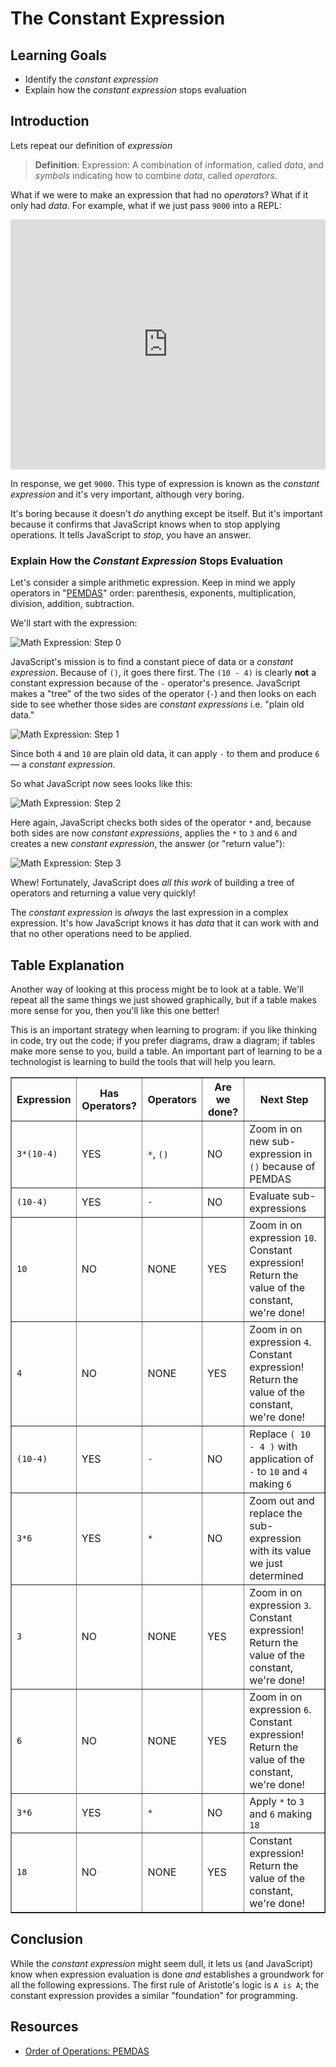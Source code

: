 # The Constant Expression

## Learning Goals

* Identify the _constant expression_
* Explain how the _constant expression_ stops evaluation

## Introduction

Lets repeat our definition of _expression_

> **Definition**: Expression: A combination of information, called _data_, and _symbols_ indicating how to combine _data_, called _operators_.

What if we were to make an expression that had no _operators_? What if it only
had _data_. For example, what if we just pass `9000` into a REPL:

<iframe height="400px" width="100%" src="https://repl.it/@MaxwellBenton2/FlatPrimaryLanservers?lite=true" scrolling="no" frameborder="no" allowtransparency="true" allowfullscreen="true" sandbox="allow-forms allow-pointer-lock allow-popups allow-same-origin allow-scripts allow-modals"></iframe>

In response, we get `9000`. This type of expression is known as the _constant
expression_ and it's very important, although very boring.

It's boring because it doesn't _do_ anything except be itself. But it's
important because it confirms that JavaScript knows when to stop applying
operations. It tells JavaScript to _stop_, you have an answer.

### Explain How the _Constant Expression_ Stops Evaluation

Let's consider a simple arithmetic expression. Keep in mind we apply operators
in "[PEMDAS][]" order: parenthesis, exponents, multiplication, division,
addition, subtraction.

We'll start with the expression:

![Math Expression: Step 0](https://curriculum-content.s3.amazonaws.com/phase-0/the-constant-expression/Image_54_Step0.png)

JavaScript's mission is to find a constant piece of data or a _constant
expression_. Because of `()`, it goes there first. The `(10 - 4)` is clearly
**not** a constant expression because of the `-` operator's presence. JavaScript
makes a "tree" of the two sides of the operator (`-`) and then looks on each
side to see whether those sides are _constant expressions_ i.e. "plain old
data."

![Math Expression: Step 1](https://curriculum-content.s3.amazonaws.com/phase-0/the-constant-expression/Image_54_Step1.5.png)

Since both `4` and `10` are plain old data, it can apply `-` to them and produce
`6` &mdash; a _constant expression_.

So what JavaScript now sees looks like this:

![Math Expression: Step 2](https://curriculum-content.s3.amazonaws.com/phase-0/the-constant-expression/Image_54_Step4.png)

Here again, JavaScript checks both sides of the operator `*` and, because both
sides are now _constant expressions_, applies the `*` to `3` and `6` and creates
a new _constant expression_, the answer (or "return value"):

![Math Expression: Step 3](https://curriculum-content.s3.amazonaws.com/phase-0/the-constant-expression/Image_54_Step5.png)

Whew! Fortunately, JavaScript does _all this work_ of building a tree of
operators and returning a value very quickly!

The _constant expression_ is _always_ the last expression in a complex
expression. It's how JavaScript knows it has _data_ that it can work with and
that no other operations need to be applied.

## Table Explanation

Another way of looking at this process might be to look at a table. We'll repeat
all the same things we just showed graphically, but if a table makes more sense
for you, then you'll like this one better!

This is an important strategy when learning to program: if you like thinking in
code, try out the code; if you prefer diagrams, draw a diagram; if tables make
more sense to you, build a table. An important part of learning to be a
technologist is learning to build the tools that will help you learn.

<table border="1" cellpadding="4" cellspacing="0">
  <tr>
    <th>Expression</th>
    <th>Has Operators?</th>
    <th>Operators</th>
    <th>Are we done?</th>
    <th>Next Step</th>
  </tr>
  
  <tr>
    <td><code>3*(10-4)</code></td>
    <td>YES</td>
    <td><code>*</code>, <code>()</code></td>
    <td>NO</td>
    <td>Zoom in on new sub-expression in <code>()</code> because of PEMDAS</td>
  </tr>
  <tr>
    <td><code>(10-4)</code></td>
    <td>YES</td>
    <td><code>-</code></td>
    <td>NO</td>
    <td>Evaluate sub-expressions</td>
  </tr>
  <tr>
    <td><code>10</code></td>
    <td>NO</td>
    <td>NONE</td>
    <td>YES</td>
    <td>Zoom in on expression <code>10</code>. Constant expression! Return the value of the constant, we're done!</td>
  </tr>
  <tr>
    <td><code>4</code></td>
    <td>NO</td>
    <td>NONE</td>
    <td>YES</td>
    <td>Zoom in on expression <code>4</code>. Constant expression! Return the value of the constant, we're done!</td>
  </tr>
  <tr>
    <td><code>(10-4)</code></td>
    <td>YES</td>
    <td><code>-</code></td>
    <td>NO</td>
    <td>Replace <code>( 10 - 4 )</code> with application of <code>-</code> to <code>10</code> and <code>4</code> making <code>6</code></td>
  </tr>
  <tr>
    <td><code>3*6</code></td>
    <td>YES</td>
    <td><code>*</code></td>
    <td>NO</td>
    <td>Zoom out and replace the sub-expression with its value we just determined</td>
  </tr>
  <tr>
    <td><code>3</code></td>
    <td>NO</td>
    <td>NONE</td>
    <td>YES</td>
    <td>Zoom in on expression <code>3</code>. Constant expression! Return the value of the constant, we're done!</td>
  </tr>
  <tr>
    <td><code>6</code></td>
    <td>NO</td>
    <td>NONE</td>
    <td>YES</td>
    <td>Zoom in on expression <code>6</code>. Constant expression! Return the value of the constant, we're done!</td>
  </tr>
  <tr>
    <td><code>3*6</code></td>
    <td>YES</td>
    <td><code>*</code></td>
    <td>NO</td>
    <td>Apply <code>*</code> to <code>3</code> and <code>6</code> making <code>18</code></td>
  </tr>
  <tr>
    <td><code>18</code></td>
    <td>NO</td>
    <td>NONE</td>
    <td>YES</td>
    <td>Constant expression! Return the value of the constant, we're done!</td>
  </tr>
</table>

## Conclusion

While the _constant expression_ might seem dull, it lets us (and JavaScript)
know when expression evaluation is done _and_ establishes a groundwork for all
the following expressions. The first rule of Aristotle's logic is `A is A`; the
constant expression provides a similar "foundation" for programming.

## Resources

* [Order of Operations: PEMDAS](https://www.mathsisfun.com/operation-order-pemdas.html)

[pemdas]: https://en.wikipedia.org/wiki/Order_of_operations
